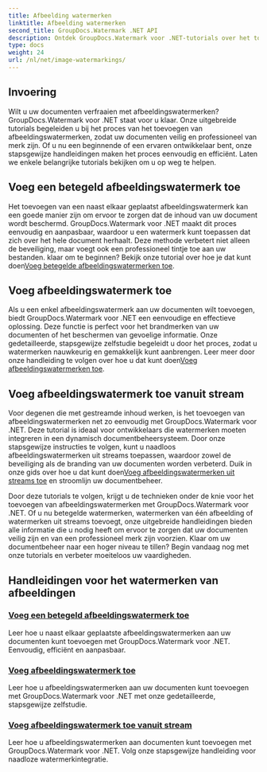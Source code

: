 ```yaml
---
title: Afbeelding watermerken
linktitle: Afbeelding watermerken
second_title: GroupDocs.Watermark .NET API
description: Ontdek GroupDocs.Watermark voor .NET-tutorials over het toevoegen van afbeeldingswatermerken. Leer stapsgewijze methoden om de beveiliging en branding van uw document te verbeteren.
type: docs
weight: 24
url: /nl/net/image-watermarkings/
---
```

## Invoering

Wilt u uw documenten verfraaien met afbeeldingswatermerken? GroupDocs.Watermark voor .NET staat voor u klaar. Onze uitgebreide tutorials begeleiden u bij het proces van het toevoegen van afbeeldingswatermerken, zodat uw documenten veilig en professioneel van merk zijn. Of u nu een beginnende of een ervaren ontwikkelaar bent, onze stapsgewijze handleidingen maken het proces eenvoudig en efficiënt. Laten we enkele belangrijke tutorials bekijken om u op weg te helpen.

## Voeg een betegeld afbeeldingswatermerk toe
Het toevoegen van een naast elkaar geplaatst afbeeldingswatermerk kan een goede manier zijn om ervoor te zorgen dat de inhoud van uw document wordt beschermd. GroupDocs.Watermark voor .NET maakt dit proces eenvoudig en aanpasbaar, waardoor u een watermerk kunt toepassen dat zich over het hele document herhaalt. Deze methode verbetert niet alleen de beveiliging, maar voegt ook een professioneel tintje toe aan uw bestanden. klaar om te beginnen? Bekijk onze tutorial over hoe je dat kunt doen[Voeg betegelde afbeeldingswatermerken toe](./add-tiled-image-watermark/).

## Voeg afbeeldingswatermerk toe
 Als u een enkel afbeeldingswatermerk aan uw documenten wilt toevoegen, biedt GroupDocs.Watermark voor .NET een eenvoudige en effectieve oplossing. Deze functie is perfect voor het brandmerken van uw documenten of het beschermen van gevoelige informatie. Onze gedetailleerde, stapsgewijze zelfstudie begeleidt u door het proces, zodat u watermerken nauwkeurig en gemakkelijk kunt aanbrengen. Leer meer door onze handleiding te volgen over hoe u dat kunt doen[Voeg afbeeldingswatermerken toe](./add-image-watermark/).

## Voeg afbeeldingswatermerk toe vanuit stream
Voor degenen die met gestreamde inhoud werken, is het toevoegen van afbeeldingswatermerken net zo eenvoudig met GroupDocs.Watermark voor .NET. Deze tutorial is ideaal voor ontwikkelaars die watermerken moeten integreren in een dynamisch documentbeheersysteem. Door onze stapsgewijze instructies te volgen, kunt u naadloos afbeeldingswatermerken uit streams toepassen, waardoor zowel de beveiliging als de branding van uw documenten worden verbeterd. Duik in onze gids over hoe u dat kunt doen[Voeg afbeeldingswatermerken uit streams toe](./add-image-watermark-from-stream/) en stroomlijn uw documentbeheer.

Door deze tutorials te volgen, krijgt u de technieken onder de knie voor het toevoegen van afbeeldingswatermerken met GroupDocs.Watermark voor .NET. Of u nu betegelde watermerken, watermerken van één afbeelding of watermerken uit streams toevoegt, onze uitgebreide handleidingen bieden alle informatie die u nodig heeft om ervoor te zorgen dat uw documenten veilig zijn en van een professioneel merk zijn voorzien. Klaar om uw documentbeheer naar een hoger niveau te tillen? Begin vandaag nog met onze tutorials en verbeter moeiteloos uw vaardigheden.

## Handleidingen voor het watermerken van afbeeldingen
### [Voeg een betegeld afbeeldingswatermerk toe](./add-tiled-image-watermark/)
Leer hoe u naast elkaar geplaatste afbeeldingswatermerken aan uw documenten kunt toevoegen met GroupDocs.Watermark voor .NET. Eenvoudig, efficiënt en aanpasbaar.
### [Voeg afbeeldingswatermerk toe](./add-image-watermark/)
Leer hoe u afbeeldingswatermerken aan uw documenten kunt toevoegen met GroupDocs.Watermark voor .NET met onze gedetailleerde, stapsgewijze zelfstudie.
### [Voeg afbeeldingswatermerk toe vanuit stream](./add-image-watermark-from-stream/)
Leer hoe u afbeeldingswatermerken aan documenten kunt toevoegen met GroupDocs.Watermark voor .NET. Volg onze stapsgewijze handleiding voor naadloze watermerkintegratie.
